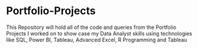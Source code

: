 # Portfolio-Projects
This Repository will hold all of the code and queries from the Portfolio Projects I worked on to show case my Data Analyst skills using technologies like SQL, Power BI, Tableau, Advanced Excel, R Programming and Tableau
